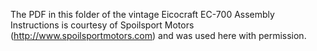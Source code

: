 The PDF in this folder of the vintage Eicocraft EC-700 Assembly Instructions is courtesy of Spoilsport Motors (http://www.spoilsportmotors.com) and was used here with permission.

